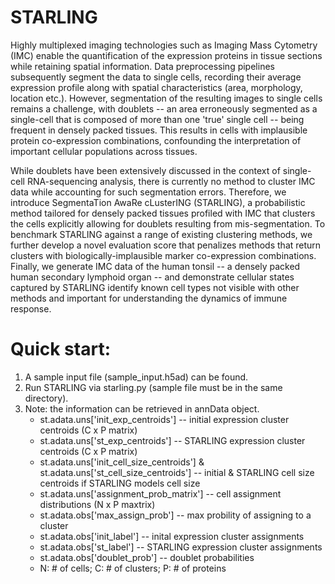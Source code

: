 # STARLING
Highly multiplexed imaging technologies such as Imaging Mass Cytometry (IMC) enable the quantification of the expression proteins in tissue sections while retaining spatial information. Data preprocessing pipelines subsequently segment the data to single cells, recording their average expression profile along with spatial characteristics (area, morphology, location etc.). However, segmentation of the resulting images to single cells remains a challenge, with doublets -- an area erroneously segmented as a single-cell that is composed of more than one 'true' single cell -- being frequent in densely packed tissues. This results in cells with implausible protein co-expression combinations, confounding the interpretation of important cellular populations across tissues.

While doublets have been extensively discussed in the context of single-cell RNA-sequencing analysis, there is currently no method to cluster IMC data while accounting for such segmentation errors. Therefore, we introduce SegmentaTion AwaRe cLusterING (STARLING), a probabilistic method tailored for densely packed tissues profiled with IMC that clusters the cells explicitly allowing for doublets resulting from mis-segmentation. To benchmark STARLING against a range of existing clustering methods, we further develop a novel evaluation score that penalizes methods that return clusters with biologically-implausible marker co-expression combinations. Finally, we generate IMC data of the human tonsil -- a densely packed human secondary lymphoid organ -- and demonstrate cellular states captured by STARLING identify known cell types not visible with other methods and important for understanding the dynamics of immune response.

# Quick start:  
1. A sample input file (sample_input.h5ad) can be found.
2. Run STARLING via starling.py (sample file must be in the same directory).
3. Note: the information can be retrieved in annData object.
   - st.adata.uns['init_exp_centroids'] -- initial expression cluster centroids (C x P matrix)
   - st.adata.uns['st_exp_centroids'] -- STARLING expression cluster centroids (C x P matrix)
   - st.adata.uns['init_cell_size_centroids'] & st.adata.uns['st_cell_size_centroids'] -- initial & STARLING cell size centroids if STARLING models cell size
   - st.adata.uns['assignment_prob_matrix'] -- cell assignment distributions (N x P maxtrix)
   - st.adata.obs['max_assign_prob'] -- max probility of assigning to a cluster
   - st.adata.obs['init_label'] -- inital expression cluster assignments
   - st.adata.obs['st_label'] -- STARLING expression cluster assignments
   - st.adata.obs['doublet_prob'] -- doublet probabilities
   - N: # of cells; C: # of clusters; P: # of proteins

